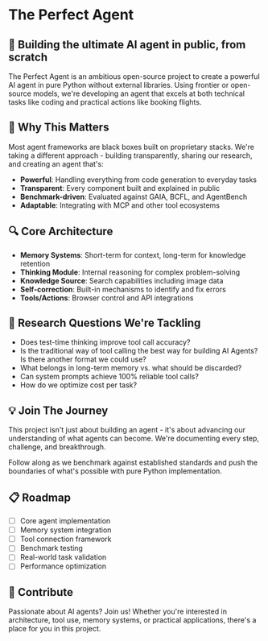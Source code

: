 # The Perfect Agent

## 🚀 Building the ultimate AI agent in public, from scratch

The Perfect Agent is an ambitious open-source project to create a powerful AI agent in pure Python without external libraries. Using frontier or open-source models, we're developing an agent that excels at both technical tasks like coding and practical actions like booking flights.

## 🧠 Why This Matters

Most agent frameworks are black boxes built on proprietary stacks. We're taking a different approach - building transparently, sharing our research, and creating an agent that's:

- **Powerful**: Handling everything from code generation to everyday tasks
- **Transparent**: Every component built and explained in public
- **Benchmark-driven**: Evaluated against GAIA, BCFL, and AgentBench
- **Adaptable**: Integrating with MCP and other tool ecosystems

## 🔍 Core Architecture

- **Memory Systems**: Short-term for context, long-term for knowledge retention
- **Thinking Module**: Internal reasoning for complex problem-solving
- **Knowledge Source**: Search capabilities including image data
- **Self-correction**: Built-in mechanisms to identify and fix errors
- **Tools/Actions**: Browser control and API integrations

## 🔬 Research Questions We're Tackling

- Does test-time thinking improve tool call accuracy?
- Is the traditional way of tool calling the best way for building AI Agents? Is there another format we could use?
- What belongs in long-term memory vs. what should be discarded?
- Can system prompts achieve 100% reliable tool calls?
- How do we optimize cost per task?

## 💡 Join The Journey

This project isn't just about building an agent - it's about advancing our understanding of what agents can become. We're documenting every step, challenge, and breakthrough.

Follow along as we benchmark against established standards and push the boundaries of what's possible with pure Python implementation.

## 📋 Roadmap

- [ ] Core agent implementation
- [ ] Memory system integration
- [ ] Tool connection framework
- [ ] Benchmark testing
- [ ] Real-world task validation
- [ ] Performance optimization

## 🌟 Contribute

Passionate about AI agents? Join us! Whether you're interested in architecture, tool use, memory systems, or practical applications, there's a place for you in this project.
